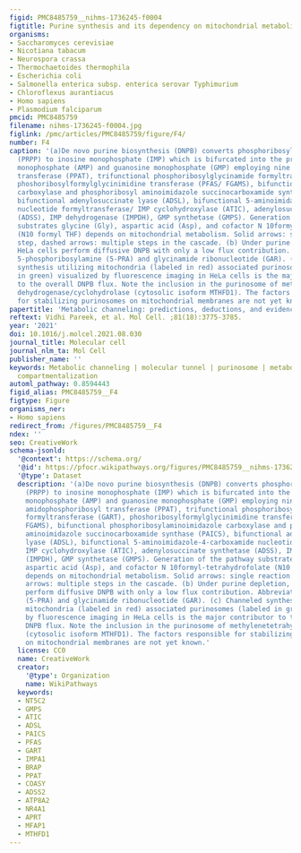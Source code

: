 ```yaml
---
figid: PMC8485759__nihms-1736245-f0004
figtitle: Purine synthesis and its dependency on mitochondrial metabolism
organisms:
- Saccharomyces cerevisiae
- Nicotiana tabacum
- Neurospora crassa
- Thermochaetoides thermophila
- Escherichia coli
- Salmonella enterica subsp. enterica serovar Typhimurium
- Chloroflexus aurantiacus
- Homo sapiens
- Plasmodium falciparum
pmcid: PMC8485759
filename: nihms-1736245-f0004.jpg
figlink: /pmc/articles/PMC8485759/figure/F4/
number: F4
caption: '(a)De novo purine biosynthesis (DNPB) converts phosphoribosyl pyrophosphate
  (PRPP) to inosine monophosphate (IMP) which is bifurcated into the products adenosine
  monophosphate (AMP) and guanosine monophosphate (GMP) employing nine enzymes: amidophosphoribosyl
  transferase (PPAT), trifunctional phosphoribosylglycinamide formyltransferase (GART),
  phoshoribosylformylglycinimidine transferase (PFAS/ FGAMS), bifunctional phosphoribosylaminoimidazole
  carboxylase and phosphoribosyl aminoimidazole succinocarboxamide synthase (PAICS),
  bifunctional adenylosuccinate lyase (ADSL), bifunctional 5-aminoimidazole-4-carboxamide
  nucleotide formyltransferase/ IMP cyclohydroxylase (ATIC), adenylosuccinate synthetase
  (ADSS), IMP dehydrogenase (IMPDH), GMP synthetase (GMPS). Generation of the pathway
  substrates glycine (Gly), aspartic acid (Asp), and cofactor N 10formyl-tetrahydrofolate
  (N10 formyl THF) depends on mitochondrial metabolism. Solid arrows: single reaction
  step, dashed arrows: multiple steps in the cascade. (b) Under purine depletion,
  HeLa cells perform diffusive DNPB with only a low flux contribution. Abbreviations:
  5-phosphoribosylamine (5-PRA) and glycinamide ribonucleotide (GAR). (c) Channeled
  synthesis utilizing mitochondria (labeled in red) associated purinosomes (labeled
  in green) visualized by fluorescence imaging in HeLa cells is the major contributor
  to the overall DNPB flux. Note the inclusion in the purinosome of methylenetetrahydrofolate
  dehydrogenase/cyclohydrolase (cytosolic isoform MTHFD1). The factors responsible
  for stabilizing purinosomes on mitochondrial membranes are not yet known.'
papertitle: 'Metabolic channeling: predictions, deductions, and evidence.'
reftext: Vidhi Pareek, et al. Mol Cell. ;81(18):3775-3785.
year: '2021'
doi: 10.1016/j.molcel.2021.08.030
journal_title: Molecular cell
journal_nlm_ta: Mol Cell
publisher_name: ''
keywords: Metabolic channeling | molecular tunnel | purinosome | metabolon | membrane-less
  compartmentalization
automl_pathway: 0.8594443
figid_alias: PMC8485759__F4
figtype: Figure
organisms_ner:
- Homo sapiens
redirect_from: /figures/PMC8485759__F4
ndex: ''
seo: CreativeWork
schema-jsonld:
  '@context': https://schema.org/
  '@id': https://pfocr.wikipathways.org/figures/PMC8485759__nihms-1736245-f0004.html
  '@type': Dataset
  description: '(a)De novo purine biosynthesis (DNPB) converts phosphoribosyl pyrophosphate
    (PRPP) to inosine monophosphate (IMP) which is bifurcated into the products adenosine
    monophosphate (AMP) and guanosine monophosphate (GMP) employing nine enzymes:
    amidophosphoribosyl transferase (PPAT), trifunctional phosphoribosylglycinamide
    formyltransferase (GART), phoshoribosylformylglycinimidine transferase (PFAS/
    FGAMS), bifunctional phosphoribosylaminoimidazole carboxylase and phosphoribosyl
    aminoimidazole succinocarboxamide synthase (PAICS), bifunctional adenylosuccinate
    lyase (ADSL), bifunctional 5-aminoimidazole-4-carboxamide nucleotide formyltransferase/
    IMP cyclohydroxylase (ATIC), adenylosuccinate synthetase (ADSS), IMP dehydrogenase
    (IMPDH), GMP synthetase (GMPS). Generation of the pathway substrates glycine (Gly),
    aspartic acid (Asp), and cofactor N 10formyl-tetrahydrofolate (N10 formyl THF)
    depends on mitochondrial metabolism. Solid arrows: single reaction step, dashed
    arrows: multiple steps in the cascade. (b) Under purine depletion, HeLa cells
    perform diffusive DNPB with only a low flux contribution. Abbreviations: 5-phosphoribosylamine
    (5-PRA) and glycinamide ribonucleotide (GAR). (c) Channeled synthesis utilizing
    mitochondria (labeled in red) associated purinosomes (labeled in green) visualized
    by fluorescence imaging in HeLa cells is the major contributor to the overall
    DNPB flux. Note the inclusion in the purinosome of methylenetetrahydrofolate dehydrogenase/cyclohydrolase
    (cytosolic isoform MTHFD1). The factors responsible for stabilizing purinosomes
    on mitochondrial membranes are not yet known.'
  license: CC0
  name: CreativeWork
  creator:
    '@type': Organization
    name: WikiPathways
  keywords:
  - NT5C2
  - GMPS
  - ATIC
  - ADSL
  - PAICS
  - PFAS
  - GART
  - IMPA1
  - BRAP
  - PPAT
  - COASY
  - ADSS2
  - ATP8A2
  - NR4A1
  - APRT
  - MFAP1
  - MTHFD1
---
```

